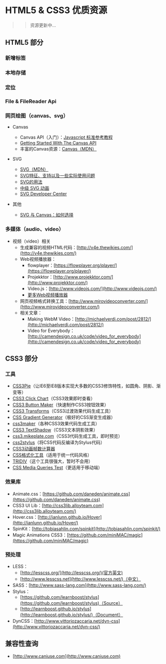 # HTML5 & CSS3 优质资源

>> 资源更新中...

## HTML5 部分

### 新增标签

### 本地存储

### 定位

### File & FileReader Api

### 网页绘图（canvas、svg）

* Canvas
	* Canvas API（入门）：[Javascript 标准参考教程](http://javascript.ruanyifeng.com/htmlapi/canvas.html)
	* [Getting Started With The Canvas API](http://blog.teamtreehouse.com/getting-started-with-the-canvas-api)
	* 丰富的Canvas资源：[Canvas（MDN）](https://developer.mozilla.org/zh-CN/docs/Web/HTML/Canvas)

* SVG
	* [SVG（MDN）](https://developer.mozilla.org/zh-CN/docs/Web/SVG/)
	* [SVG特征、支持以及一些实际使用问题](http://www.zhangxinxu.com/wordpress/2012/08/svg-feature-support-bugs/)
	* [SVG的用法](http://www.webhek.com/svg/)
	* [中级 SVG 动画](http://technet.microsoft.com/zh-cn/subscriptions/gg193985(v=vs.85).aspx)
	* [SVG Developer Center](http://www.adobe.com/devnet/svg.html)

* 其他
	* [SVG 与 Canvas：如何选择](http://msdn.microsoft.com/zh-cn/library/gg193983)

### 多媒体（audio、video）

* 视频（video）相关
	* 生成兼容的视频HTML代码：[http://v4e.thewikies.com/](http://v4e.thewikies.com/)
	* Web视频播放器：
		* flowplayer：[https://flowplayer.org/player/](https://flowplayer.org/player/)
		* Projekktor：[http://www.projekktor.com/](http://www.projekktor.com/)
		* Video.js：[http://www.videojs.com/](http://www.videojs.com/)
		* [更多Web视频播放器](http://www.cnblogs.com/chu888chu888/archive/2011/12/21/2296211.html)
	* 网页视频格式转换工具：[http://www.mirovideoconverter.com/](http://www.mirovideoconverter.com/)
	* 相关文章：
		* Making WebM Video：[http://michaelverdi.com/post/2812/](http://michaelverdi.com/post/2812/)
		* Video for Everybody：[http://camendesign.co.uk/code/video_for_everybody](http://camendesign.co.uk/code/video_for_everybody)


## CSS3 部分

### 工具

* [CSS3Pie](http://css3pie.com/)（让IE6至IE8版本实现大多数的CSS3修饰特性，如圆角、阴影、渐变等）
* [CSS3 Click Chart](http://css3clickchart.com/)（CSS3效果即时查看）
* [CSS3 Button Maker](http://css-tricks.com/examples/ButtonMaker)（快速制作CSS3按钮效果）
* [CSS3 Transforms](http://westciv.com/tools/transforms/index.html)（CSS3过渡效果代码生成工具）
* [CSS Gradient Generator](http://www.css3factory.com/linear-gradients)（极好的CSS渐变生成器）
* [css3maker](http://www.css3maker.com/)（各种CSS3效果代码生成工具）
* [CSS3 TextShadow](http://mothereffingtextshadow.com/)（CSS3文本阴影效果）
* [css3.mikeplate.com](http://css3.mikeplate.com/)（CSS3代码生成工具，即时预览）
* [css2stylus](http://css2stylus.com/)（将CSS代码反编译为Stylus代码）
* [CSS3动画帧数计算器](http://tid.tenpay.com/labs/css3_keyframes_calculator.html)
* [CSS格式化工具](https://github.com/twitter/recess)（适用于统一代码风格）
* [TRIDIV](http://tridiv.com/)（这个工具很强大，暂时不会用）
* [CSS Media Queries Test](http://mediaqueriestest.com/)（更适用于移动端）

### 效果库

* Animate.css：[https://github.com/daneden/animate.css](https://github.com/daneden/animate.css)
* CSS3 UI Lib：[http://css3lib.alloyteam.com](http://css3lib.alloyteam.com/)
* Hover.css：[http://ianlunn.github.io/Hover](http://ianlunn.github.io/Hover/)
* SpinKit：[http://tobiasahlin.com/spinkit](http://tobiasahlin.com/spinkit/)
* Magic Animations CSS3：[https://github.com/miniMAC/magic](https://github.com/miniMAC/magic) 

### 预处理

* LESS：
	* [http://lesscss.org/](http://lesscss.org/)(官方英文)
	* [http://www.lesscss.net](http://www.lesscss.net/)（中文）
* SASS：[http://www.sass-lang.com](http://www.sass-lang.com/)
* Stylus：
	* [https://github.com/learnboost/stylus](https://github.com/learnboost/stylus)（Source）
	* [http://learnboost.github.io/stylus](http://learnboost.github.io/stylus/)（Document）
* DynCSS：[http://www.vittoriozaccaria.net/dyn-css](http://www.vittoriozaccaria.net/dyn-css/)

## 兼容性查询

* [http://www.caniuse.com](http://www.caniuse.com)
